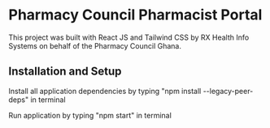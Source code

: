 # Pharmacy Council Pharmacist Portal

This project was built with React JS and Tailwind CSS by RX Health Info Systems on behalf of the Pharmacy Council Ghana.

## Installation and Setup

Install all application dependencies by typing "npm install --legacy-peer-deps" in terminal

Run application by typing "npm start" in terminal
